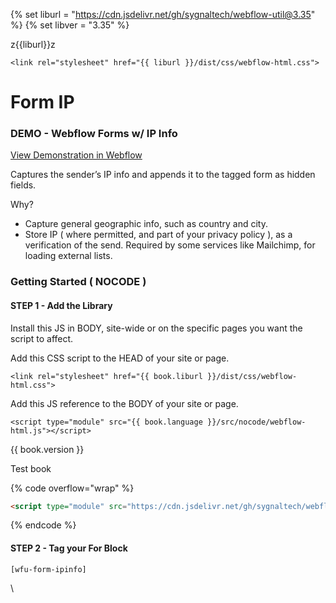 
{% set liburl = "https://cdn.jsdelivr.net/gh/sygnaltech/webflow-util@3.35" %}
{% set libver = "3.35" %}

z{{liburl}}z

```
<link rel="stylesheet" href="{{ liburl }}/dist/css/webflow-html.css">
```

# Form IP

### DEMO - Webflow Forms w/ IP Info <a href="#demo---webflow-forms-w-ip-info" id="demo---webflow-forms-w-ip-info"></a>

[View Demonstration in Webflow](https://webflow-forms-demo.webflow.io/special/ip-info)

Captures the sender’s IP info and appends it to the tagged form as hidden fields.

Why?

* Capture general geographic info, such as country and city.
* Store IP ( where permitted, and part of your privacy policy ), as a verification of the send. Required by some services like Mailchimp, for loading external lists.

### Getting Started ( NOCODE ) <a href="#getting-started-nocode" id="getting-started-nocode"></a>

#### STEP 1 - Add the Library <a href="#step-1---add-the-library" id="step-1---add-the-library"></a>

Install this JS in BODY, site-wide or on the specific pages you want the script to affect.

Add this CSS script to the HEAD of your site or page.

```
<link rel="stylesheet" href="{{ book.liburl }}/dist/css/webflow-html.css">
```

Add this JS reference to the BODY of your site or page.

```
<script type="module" src="{{ book.language }}/src/nocode/webflow-html.js"></script>
```


{{ book.version }}


Test book&#x20;

{% code overflow="wrap" %}
```html
<script type="module" src="https://cdn.jsdelivr.net/gh/sygnaltech/webflow-util@3.34/src/nocode/webflow-form.js"></script>
```
{% endcode %}

#### STEP 2 - Tag your For Block <a href="#step-2---tag-your-for-block" id="step-2---tag-your-for-block"></a>

`[wfu-form-ipinfo]`

\
